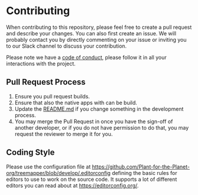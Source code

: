 # Contributing

When contributing to this repository, please feel free to create a pull request and describe your changes. You can also first create an issue. We will probably contact you by directly commenting on your issue or inviting you to our Slack channel to discuss your contribution.

Please note we have a [code of conduct](https://github.com/Plant-for-the-Planet-org/treemapper/blob/develop/CODE_OF_CONDUCT.md), please follow it in all your interactions with the project.

## Pull Request Process

1. Ensure you pull request builds.
2. Ensure that also the native apps with can be build.
3. Update the [README.md](https://github.com/Plant-for-the-Planet-org/treemapper/blob/develop/Readme.MD) if you change something in the development process.
4. You may merge the Pull Request in once you have the sign-off of another developer, or if you
   do not have permission to do that, you may request the reviewer to merge it for you.

## Coding Style

Please use the configuration file at https://github.com/Plant-for-the-Planet-org/treemapper/blob/develop/.editorconfig defining the basic rules for editors to use to work on the source code. It supports a lot of different editors you can read about at https://editorconfig.org/.
